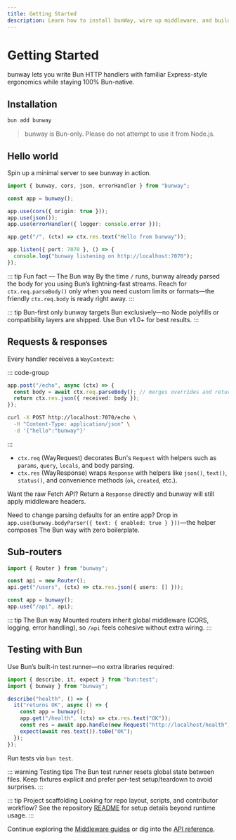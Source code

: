 ```yaml
---
title: Getting Started
description: Learn how to install bunWay, wire up middleware, and build your first Bun-native server with familiar Express-style ergonomics.
---
```


# Getting Started

bunway lets you write Bun HTTP handlers with familiar Express-style ergonomics while staying 100% Bun-native.

## Installation

```bash
bun add bunway
```

> bunway is Bun-only. Please do not attempt to use it from Node.js.

## Hello world

Spin up a minimal server to see bunway in action.

```ts
import { bunway, cors, json, errorHandler } from "bunway";

const app = bunway();

app.use(cors({ origin: true }));
app.use(json());
app.use(errorHandler({ logger: console.error }));

app.get("/", (ctx) => ctx.res.text("Hello from bunway"));

app.listen({ port: 7070 }, () => {
  console.log("bunway listening on http://localhost:7070");
});
```

::: tip Fun fact — The Bun way
By the time `/` runs, bunway already parsed the body for you using Bun’s lightning-fast streams. Reach for `ctx.req.parseBody()` only when you need custom limits or formats—the friendly `ctx.req.body` is ready right away.
:::

::: tip Bun-first only
bunway targets Bun exclusively—no Node polyfills or compatibility layers are shipped. Use Bun v1.0+ for best results.
:::

## Requests & responses

Every handler receives a `WayContext`:

::: code-group

```ts [Server]
app.post("/echo", async (ctx) => {
  const body = await ctx.req.parseBody(); // merges overrides and returns the cached payload
  return ctx.res.json({ received: body });
});
```

```bash [Client]
curl -X POST http://localhost:7070/echo \
  -H "Content-Type: application/json" \
  -d '{"hello":"bunway"}'
```

:::

- `ctx.req` (WayRequest) decorates Bun's `Request` with helpers such as `params`, `query`, `locals`, and body parsing.
- `ctx.res` (WayResponse) wraps `Response` with helpers like `json()`, `text()`, `status()`, and convenience methods (`ok`, `created`, etc.).

Want the raw Fetch API? Return a `Response` directly and bunway will still apply middleware headers.

Need to change parsing defaults for an entire app? Drop in `app.use(bunway.bodyParser({ text: { enabled: true } }))`—the helper composes The Bun way with zero boilerplate.

## Sub-routers

```ts
import { Router } from "bunway";

const api = new Router();
api.get("/users", (ctx) => ctx.res.json({ users: [] }));

const app = bunway();
app.use("/api", api);
```

::: tip The Bun way
Mounted routers inherit global middleware (CORS, logging, error handling), so `/api` feels cohesive without extra wiring.
:::

## Testing with Bun

Use Bun’s built-in test runner—no extra libraries required:

```ts
import { describe, it, expect } from "bun:test";
import { bunway } from "bunway";

describe("health", () => {
  it("returns OK", async () => {
    const app = bunway();
    app.get("/health", (ctx) => ctx.res.text("OK"));
    const res = await app.handle(new Request("http://localhost/health"));
    expect(await res.text()).toBe("OK");
  });
});
```

Run tests via `bun test`.

::: warning Testing tips
The Bun test runner resets global state between files. Keep fixtures explicit and prefer per-test setup/teardown to avoid surprises.
:::

::: tip Project scaffolding
Looking for repo layout, scripts, and contributor workflow? See the repository [README](https://github.com/bunwaylabs/bunway#readme) for setup details beyond runtime usage.
:::

Continue exploring the [Middleware guides](/middleware/index) or dig into the [API reference](/api/index.html).

